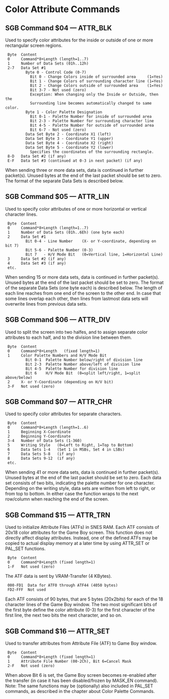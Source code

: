 # Color Attribute Commands

## SGB Command $04 — ATTR_BLK

Used to specify color attributes for the inside or outside of one or
more rectangular screen regions.

```
 Byte  Content
 0     Command*8+Length (length=1..7)
 1     Number of Data Sets (01h..12h)
 2-7   Data Set #1
         Byte 0 - Control Code (0-7)
           Bit 0 - Change Colors inside of surrounded area     (1=Yes)
           Bit 1 - Change Colors of surrounding character line (1=Yes)
           Bit 2 - Change Colors outside of surrounded area    (1=Yes)
           Bit 3-7 - Not used (zero)
           Exception: When changing only the Inside or Outside, then the
           Surrounding line becomes automatically changed to same color.
         Byte 1 - Color Palette Designation
           Bit 0-1 - Palette Number for inside of surrounded area
           Bit 2-3 - Palette Number for surrounding character line
           Bit 4-5 - Palette Number for outside of surrounded area
           Bit 6-7 - Not used (zero)
         Data Set Byte 2 - Coordinate X1 (left)
         Data Set Byte 3 - Coordinate Y1 (upper)
         Data Set Byte 4 - Coordinate X2 (right)
         Data Set Byte 5 - Coordinate Y2 (lower)
           Specifies the coordinates of the surrounding rectangle.
 8-D   Data Set #2 (if any)
 E-F   Data Set #3 (continued at 0-3 in next packet) (if any)
```

When sending three or more data sets, data is continued in further
packet(s). Unused bytes at the end of the last packet should be set to
zero. The format of the separate Data Sets is described below.

## SGB Command $05 — ATTR_LIN

Used to specify color attributes of one or more horizontal or vertical
character lines.

```
 Byte  Content
 0     Command*8+Length (length=1..7)
 1     Number of Data Sets (01h..6Eh) (one byte each)
 2     Data Set #1
         Bit 0-4 - Line Number    (X- or Y-coordinate, depending on bit 7)
         Bit 5-6 - Palette Number (0-3)
         Bit 7   - H/V Mode Bit   (0=Vertical line, 1=Horizontal Line)
 3     Data Set #2 (if any)
 4     Data Set #3 (if any)
 etc.
```

When sending 15 or more data sets, data is continued in further
packet(s). Unused bytes at the end of the last packet should be set to
zero. The format of the separate Data Sets (one byte each) is described
below. The length of each line reaches from one end of the screen to the
other end. In case that some lines overlap each other, then lines from
lastmost data sets will overwrite lines from previous data sets.

## SGB Command $06 — ATTR_DIV

Used to split the screen into two halfes, and to assign separate color
attributes to each half, and to the division line between them.

```
 Byte  Content
 0     Command*8+Length   (fixed length=1)
 1     Color Palette Numbers and H/V Mode Bit
         Bit 0-1  Palette Number below/right of division line
         Bit 2-3  Palette Number above/left of division line
         Bit 4-5  Palette Number for division line
         Bit 6    H/V Mode Bit  (0=split left/right, 1=split above/below)
 2     X- or Y-Coordinate (depending on H/V bit)
 3-F   Not used (zero)
```

## SGB Command $07 — ATTR_CHR

Used to specify color attributes for separate characters.

```
 Byte  Content
 0     Command*8+Length (length=1..6)
 1     Beginning X-Coordinate
 2     Beginning Y-Coordinate
 3-4   Number of Data Sets (1-360)
 5     Writing Style   (0=Left to Right, 1=Top to Bottom)
 6     Data Sets 1-4   (Set 1 in MSBs, Set 4 in LSBs)
 7     Data Sets 5-8   (if any)
 8     Data Sets 9-12  (if any)
 etc.
```

When sending 41 or more data sets, data is continued in further
packet(s). Unused bytes at the end of the last packet should be set to
zero. Each data set consists of two bits, indicating the palette number
for one character. Depending on the writing style, data sets are written
from left to right, or from top to bottom. In either case the function
wraps to the next row/column when reaching the end of the screen.

## SGB Command $15 — ATTR_TRN

Used to initialize Attribute Files (ATFs) in SNES RAM. Each ATF consists
of 20x18 color attributes for the Game Boy screen. This function does not
directly affect display attributes. Instead, one of the defined ATFs may
be copied to actual display memory at a later time by using ATTR_SET or
PAL_SET functions.

```
 Byte  Content
 0     Command*8+Length (fixed length=1)
 1-F   Not used (zero)
```

The ATF data is sent by VRAM-Transfer (4 KBytes).

```
 000-FD1  Data for ATF0 through ATF44 (4050 bytes)
 FD2-FFF  Not used
```

Each ATF consists of 90 bytes, that are 5 bytes (20x2bits) for each of
the 18 character lines of the Game Boy window. The two most significant
bits of the first byte define the color attribute (0-3) for the first
character of the first line, the next two bits the next character, and
so on.

## SGB Command $16 — ATTR_SET

Used to transfer attributes from Attribute File (ATF) to Game Boy window.

```
 Byte  Content
 0     Command*8+Length (fixed length=1)
 1     Attribute File Number (00-2Ch), Bit 6=Cancel Mask
 2-F   Not used (zero)
```

When above Bit 6 is set, the Game Boy screen becomes re-enabled after the
transfer (in case it has been disabled/frozen by MASK_EN command).
Note: The same functions may be (optionally) also included in PAL_SET
commands, as described in the chapter about Color Palette Commands.
